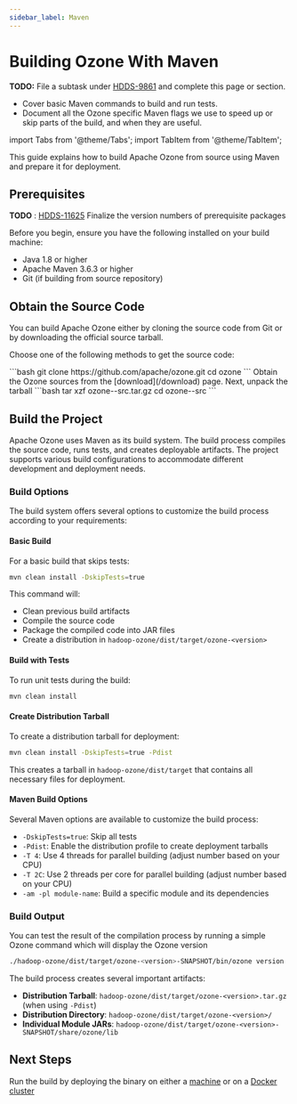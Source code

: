 ```yaml
---
sidebar_label: Maven
---
```


<!-- cspell:words xzf Dskip Pdist -->

# Building Ozone With Maven

**TODO:** File a subtask under [HDDS-9861](https://issues.apache.org/jira/browse/HDDS-9861) and complete this page or section.

- Cover basic Maven commands to build and run tests.
- Document all the Ozone specific Maven flags we use to speed up or skip parts of the build, and when they are useful.

import Tabs from '@theme/Tabs';
import TabItem from '@theme/TabItem';

This guide explains how to build Apache Ozone from source using Maven and prepare it for deployment.

## Prerequisites

**TODO** : [HDDS-11625](https://issues.apache.org/jira/browse/HDDS-11625) Finalize the version numbers of prerequisite packages

Before you begin, ensure you have the following installed on your build machine:

- Java 1.8 or higher
- Apache Maven 3.6.3 or higher
- Git (if building from source repository)

## Obtain the Source Code

You can build Apache Ozone either by cloning the source code from Git or by downloading the official source tarball.

Choose one of the following methods to get the source code:

<Tabs>
  <TabItem value="Git" label="Git" default>
    ```bash
    git clone https://github.com/apache/ozone.git
    cd ozone
    ```
  </TabItem>
  <TabItem value="Tarball" label="Tarball">
    Obtain the Ozone sources from the [download](/download) page.
    Next, unpack the tarball
    ```bash
    tar xzf ozone-<version>-src.tar.gz
    cd ozone-<version>-src
    ```
  </TabItem>
</Tabs>

## Build the Project

Apache Ozone uses Maven as its build system. The build process compiles the source code, runs tests, and creates deployable artifacts. The project supports various build configurations to accommodate different development and deployment needs.

### Build Options

The build system offers several options to customize the build process according to your requirements:

#### Basic Build

For a basic build that skips tests:

```bash
mvn clean install -DskipTests=true
```

This command will:

- Clean previous build artifacts
- Compile the source code
- Package the compiled code into JAR files
- Create a distribution in `hadoop-ozone/dist/target/ozone-<version>`

#### Build with Tests

To run unit tests during the build:

```bash
mvn clean install
```

#### Create Distribution Tarball

To create a distribution tarball for deployment:

```bash
mvn clean install -DskipTests=true -Pdist
```

This creates a tarball in `hadoop-ozone/dist/target` that contains all necessary files for deployment.

#### Maven Build Options

Several Maven options are available to customize the build process:

- `-DskipTests=true`: Skip all tests
- `-Pdist`: Enable the distribution profile to create deployment tarballs
- `-T 4`: Use 4 threads for parallel building (adjust number based on your CPU)
- `-T 2C`: Use 2 threads per core for parallel building (adjust number based on your CPU)
- `-am -pl module-name`: Build a specific module and its dependencies

### Build Output

You can test the result of the compilation process by running a simple Ozone command which will display the Ozone version

```bash
./hadoop-ozone/dist/target/ozone-<version>-SNAPSHOT/bin/ozone version
```

The build process creates several important artifacts:

- **Distribution Tarball**: `hadoop-ozone/dist/target/ozone-<version>.tar.gz` (when using `-Pdist`)
- **Distribution Directory**: `hadoop-ozone/dist/target/ozone-<version>/`
- **Individual Module JARs**: `hadoop-ozone/dist/target/ozone-<version>-SNAPSHOT/share/ozone/lib`

## Next Steps

Run the build by deploying the binary on either a [machine](../../05-administrator-guide/01-installation/03-installing-binaries.md) or on a [Docker cluster](../../08-developer-guide/02-run/02-docker-compose.md)
